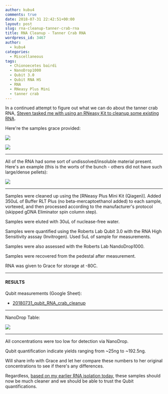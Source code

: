 ```yaml
---
author: kubu4
comments: true
date: 2018-07-31 22:42:51+00:00
layout: post
slug: rna-cleanup-tanner-crab-rna
title: RNA Cleanup - Tanner Crab RNA
wordpress_id: 3467
author:
  - kubu4
categories:
  - Miscellaneous
tags:
  - Chionoecetes bairdi
  - NanoDrop1000
  - Qubit 3.0
  - Qubit RNA HS
  - RNA
  - RNeasy Plus Mini
  - tanner crab
---
```


In a continued attempt to figure out what we can do about the tanner crab RNA, [Steven tasked me with using an RNeasy Kit to cleanup some existing RNA](https://github.com/RobertsLab/resources/issues/330).

Here're the samples grace provided:

![](http://owl.fish.washington.edu/Athaliana/20180731_crab_RNA_cleanup_01.jpg)

![](http://owl.fish.washington.edu/Athaliana/20180731_crab_RNA_cleanup_03.jpg)



* * *



All of the RNA had some sort of undissolved/insoluble material present. Here's an example (this is the worts of the bunch - others did not have such large/dense pellets):

![](http://owl.fish.washington.edu/Athaliana/20180731_crab_RNA_cleanup_02.jpg)



* * *



Samples were cleaned up using the [RNeasy Plus Mini Kit (Qiagen)]. Added 350uL of Buffer RLT Plus (no beta-mercaptoethanol added) to each sample, vortexed, and then processed according to the manufacturer's protocol (skipped gDNA Eliminator spin column step).

Samples were eluted with 30uL of nuclease-free water.

Samples were quantified using the Roberts Lab Qubit 3.0 with the RNA High Sensitivity asssay (Invitrogen). Used 5uL of sample for measurements.

Samples were also assessed with the Roberts Lab NandoDrop1000.

Samples were recovered from the pedestal after measurement.

RNA was given to Grace for storage at -80C.



* * *





#### RESULTS



Qubit measurements (Google Sheet): 
- [20180731_qubit_RNA_crab_cleanup](https://docs.google.com/spreadsheets/d/1UEMehKIy1GmYFk3eP2stvF3cAIEQ6KFUVbS7QCXUzQk/edit?usp=sharing)



* * *



NanoDrop Table:

![](http://owl.fish.washington.edu/Athaliana/20180731_RNA_nanodrop_table_crab_RNeasy_cleanup.png)



* * *



All concentrations were too low for detection via NanoDrop.

Qubit quantification indicate yields ranging from ~25ng to ~192.5ng.

Will share info with Grace and let her compare these numbers to her original concentrations to see if there's any differences.

Regardless, [based on my earlier RNA isolation today](http://onsnetwork.org/kubu4/2018/07/31/rna-isolation-tanner-crab-hemolymph-using-rneasy-plus-mini-kit/), these samples should now be much cleaner and we should be able to trust the Qubit quantifications.
